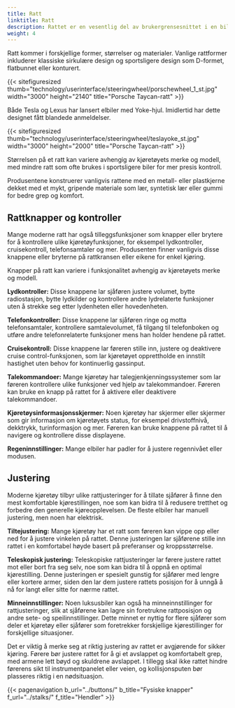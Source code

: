 ```yaml
---
title: Ratt
linktitle: Ratt
description: Rattet er en vesentlig del av brukergrensesnittet i en bil. Den primære kontrollmekanismen lar føreren styre kjøretøyet og kontrollere bevegelsesretningen.
weight: 4
---
```

<!-- markdownlint-disable MD033 -->

Ratt kommer i forskjellige former, størrelser og materialer. Vanlige rattformer inkluderer klassiske sirkulære design og sportsligere design som D-formet, flatbunnet eller konturert.

{{< sitefiguresized thumb="technology/userinterface/steeringwheel/porschewheel_1_st.jpg" width="3000" height="2140" title="Porsche Taycan-ratt" >}}

Både Tesla og Lexus har lansert elbiler med Yoke-hjul. Imidlertid har dette designet fått blandede anmeldelser.

{{< sitefiguresized thumb="technology/userinterface/steeringwheel/teslayoke_st.jpg" width="3000" height="2000" title="Porsche Taycan-ratt" >}}

Størrelsen på et ratt kan variere avhengig av kjøretøyets merke og modell, med mindre ratt som ofte brukes i sportsligere biler for mer presis kontroll.

Produsentene konstruerer vanligvis rattene med en metall- eller plastkjerne dekket med et mykt, gripende materiale som lær, syntetisk lær eller gummi for bedre grep og komfort.

## Rattknapper og kontroller

Mange moderne ratt har også tilleggsfunksjoner som knapper eller brytere for å kontrollere ulike kjøretøyfunksjoner, for eksempel lydkontroller, cruisekontroll, telefonsamtaler og mer. Produsenten finner vanligvis disse knappene eller bryterne på rattkransen eller eikene for enkel kjøring.

Knapper på ratt kan variere i funksjonalitet avhengig av kjøretøyets merke og modell.

**Lydkontroller:** Disse knappene lar sjåføren justere volumet, bytte radiostasjon, bytte lydkilder og kontrollere andre lydrelaterte funksjoner uten å strekke seg etter lydenheten eller hovedenheten.

**Telefonkontroller:** Disse knappene lar sjåføren ringe og motta telefonsamtaler, kontrollere samtalevolumet, få tilgang til telefonboken og utføre andre telefonrelaterte funksjoner mens han holder hendene på rattet.

**Cruisekontroll:** Disse knappene lar føreren stille inn, justere og deaktivere cruise control-funksjonen, som lar kjøretøyet opprettholde en innstilt hastighet uten behov for kontinuerlig gassinput.

**Talekommandoer:** Mange kjøretøy har talegjenkjenningssystemer som lar føreren kontrollere ulike funksjoner ved hjelp av talekommandoer. Føreren kan bruke en knapp på rattet for å aktivere eller deaktivere talekommandoer.

**Kjøretøysinformasjonsskjermer:** Noen kjøretøy har skjermer eller skjermer som gir informasjon om kjøretøyets status, for eksempel drivstoffnivå, dekktrykk, turinformasjon og mer. Føreren kan bruke knappene på rattet til å navigere og kontrollere disse displayene.

**Regeninnstillinger:** Mange elbiler har padler for å justere regennivået eller modusen.

## Justering

Moderne kjøretøy tilbyr ulike rattjusteringer for å tillate sjåfører å finne den mest komfortable kjørestillingen, noe som kan bidra til å redusere tretthet og forbedre den generelle kjøreopplevelsen. De fleste elbiler har manuell justering, men noen har elektrisk.

**Tiltejustering:** Mange kjøretøy har et ratt som føreren kan vippe opp eller ned for å justere vinkelen på rattet. Denne justeringen lar sjåførene stille inn rattet i en komfortabel høyde basert på preferanser og kroppsstørrelse.

**Teleskopisk justering:** Teleskopiske rattjusteringer lar førere justere rattet mot eller bort fra seg selv, noe som kan bidra til å oppnå en optimal kjørestilling. Denne justeringen er spesielt gunstig for sjåfører med lengre eller kortere armer, siden den lar dem justere rattets posisjon for å unngå å nå for langt eller sitte for nærme rattet.

**Minneinnstillinger:** Noen luksusbiler kan også ha minneinnstillinger for rattjusteringer, slik at sjåførene kan lagre sin foretrukne rattposisjon og andre sete- og speilinnstillinger. Dette minnet er nyttig for flere sjåfører som deler et kjøretøy eller sjåfører som foretrekker forskjellige kjørestillinger for forskjellige situasjoner.

Det er viktig å merke seg at riktig justering av rattet er avgjørende for sikker kjøring. Førere bør justere rattet for å gi et avslappet og komfortabelt grep, med armene lett bøyd og skuldrene avslappet. I tillegg skal ikke rattet hindre førerens sikt til instrumentpanelet eller veien, og kollisjonsputen bør plasseres riktig i en nødsituasjon.

{{< pagenavigation b_url="../buttons/" b_title="Fysiske knapper" f_url="../stalks/" f_title="Hendler" >}}
